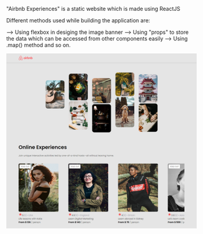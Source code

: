 "Airbnb Experiences" is a static website which is made using ReactJS

Different methods used while building the application are:

--> Using flexbox in desiging the image banner
--> Using "props" to store the data which can be accessed from
other components easily
--> Using .map() method and so on.

<!-- *************************************************** -->

![alt text](https://github.com/nepali-rakshya/airbnb-experiences/blob/master/public/image/screencapture-localhost-3000-2023-01-06-18_23_32.png)
